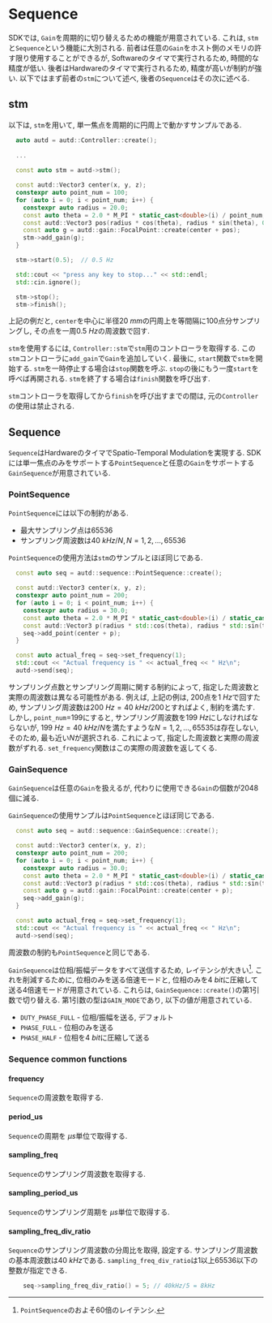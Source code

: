 # Sequence

SDKでは, `Gain`を周期的に切り替えるための機能が用意されている.
これは, `stm`と`Sequence`という機能に大別される.
前者は任意の`Gain`をホスト側のメモリの許す限り使用することができるが, Softwareのタイマで実行されるため, 時間的な精度が低い.
後者はHardwareのタイマで実行されるため, 精度が高いが制約が強い.
以下ではまず前者の`stm`について述べ, 後者の`Sequence`はその次に述べる.

## stm

以下は, `stm`を用いて, 単一焦点を周期的に円周上で動かすサンプルである.
```cpp
  auto autd = autd::Controller::create();
  
  ...
  
  const auto stm = autd->stm();

  const autd::Vector3 center(x, y, z);
  constexpr auto point_num = 100;
  for (auto i = 0; i < point_num; i++) {
    constexpr auto radius = 20.0;
    const auto theta = 2.0 * M_PI * static_cast<double>(i) / point_num;
    const autd::Vector3 pos(radius * cos(theta), radius * sin(theta), 0.0);
    const auto g = autd::gain::FocalPoint::create(center + pos);
    stm->add_gain(g);
  }

  stm->start(0.5);  // 0.5 Hz

  std::cout << "press any key to stop..." << std::endl;
  std::cin.ignore();

  stm->stop();
  stm->finish();
```
上記の例だと, `center`を中心に半径$\SI{20}{mm}$の円周上を等間隔に100点分サンプリングし, その点を一周$\SI{0.5}{Hz}$の周波数で回す.

`stm`を使用するには, `Controller::stm`で`stm`用のコントローラを取得する.
この`stm`コントローラに`add_gain`で`Gain`を追加していく.
最後に, `start`関数で`stm`を開始する.
`stm`を一時停止する場合は`stop`関数を呼ぶ.
`stop`の後にもう一度`start`を呼べば再開される.
`stm`を終了する場合は`finish`関数を呼び出す.

`stm`コントローラを取得してから`finish`を呼び出すまでの間は, 元の`Controller`の使用は禁止される.

## Sequence

`Sequence`はHardwareのタイマでSpatio-Temporal Modulationを実現する.
SDKには単一焦点のみをサポートする`PointSequence`と任意の`Gain`をサポートする`GainSequence`が用意されている.

### PointSequence

`PointSequence`には以下の制約がある.
* 最大サンプリング点は65536
* サンプリング周波数は$\SI{40}{kHz}/N, N=1,2,...,65536$

`PointSequence`の使用方法は`stm`のサンプルとほぼ同じである.
```cpp
  const auto seq = autd::sequence::PointSequence::create();

  const autd::Vector3 center(x, y, z);
  constexpr auto point_num = 200;
  for (auto i = 0; i < point_num; i++) {
    constexpr auto radius = 30.0;
    const auto theta = 2.0 * M_PI * static_cast<double>(i) / static_cast<double>(point_num);
    const autd::Vector3 p(radius * std::cos(theta), radius * std::sin(theta), 0);
    seq->add_point(center + p);
  }

  const auto actual_freq = seq->set_frequency(1);
  std::cout << "Actual frequency is " << actual_freq << " Hz\n";
  autd->send(seq);
```

サンプリング点数とサンプリング周期に関する制約によって, 指定した周波数と実際の周波数は異なる可能性がある.
例えば, 上記の例は, 200点を$\SI{1}{Hz}$で回すため, サンプリング周波数は$\SI{200}{Hz}=\SI{40}{kHz}/200$とすればよく, 制約を満たす.
しかし, `point_num`=199にすると, サンプリング周波数を$\SI{199}{Hz}$にしなければならないが, $\SI{199}{Hz}=\SI{40}{kHz}/N$を満たすような$N=1,2,...,65535$は存在しない, そのため, 最も近い$N$が選択される.
これによって, 指定した周波数と実際の周波数がずれる.
`set_frequency`関数はこの実際の周波数を返してくる.

### GainSequence

`GainSequence`は任意の`Gain`を扱えるが, 代わりに使用できる`Gain`の個数が2048個に減る.

`GainSequence`の使用サンプルは`PointSequence`とほぼ同じである.
```cpp
  const auto seq = autd::sequence::GainSequence::create();

  const autd::Vector3 center(x, y, z);
  constexpr auto point_num = 200;
  for (auto i = 0; i < point_num; i++) {
    constexpr auto radius = 30.0;
    const auto theta = 2.0 * M_PI * static_cast<double>(i) / static_cast<double>(point_num);
    const autd::Vector3 p(radius * std::cos(theta), radius * std::sin(theta), 0);
    const auto g = autd::gain::FocalPoint::create(center + p);
    seq->add_gain(g);
  }

  const auto actual_freq = seq->set_frequency(1);
  std::cout << "Actual frequency is " << actual_freq << " Hz\n";
  autd->send(seq);
```
周波数の制約も`PointSequence`と同じである.

`GainSequence`は位相/振幅データをすべて送信するため, レイテンシが大きい[^fn_gain_seq].
これを削減するために, 位相のみを送る倍速モードと, 位相のみを$\SI{4}{bit}$に圧縮して送る4倍速モードが用意されている.
これらは, `GainSequence::create()`の第1引数で切り替える.
第1引数の型は`GAIN_MODE`であり, 以下の値が用意されている.

* `DUTY_PHASE_FULL` - 位相/振幅を送る, デフォルト
* `PHASE_FULL` - 位相のみを送る
* `PHASE_HALF` - 位相を$\SI{4}{bit}$に圧縮して送る

### Sequence common functions

#### frequency

`Sequence`の周波数を取得する.

#### period_us

`Sequence`の周期を$\SI{}{μs}$単位で取得する.

#### sampling_freq

`Sequence`のサンプリング周波数を取得する.

#### sampling_period_us

`Sequence`のサンプリング周期を$\SI{}{μs}$単位で取得する.

#### sampling_freq_div_ratio

`Sequence`のサンプリング周波数の分周比を取得, 設定する.
サンプリング周波数の基本周波数は$\SI{40}{kHz}$である.
`sampling_freq_div_ratio`は1以上65536以下の整数が指定できる.

```cpp
    seq->sampling_freq_div_ratio() = 5; // 40kHz/5 = 8kHz
```

[^fn_gain_seq]: `PointSequence`のおよそ60倍のレイテンシ.
